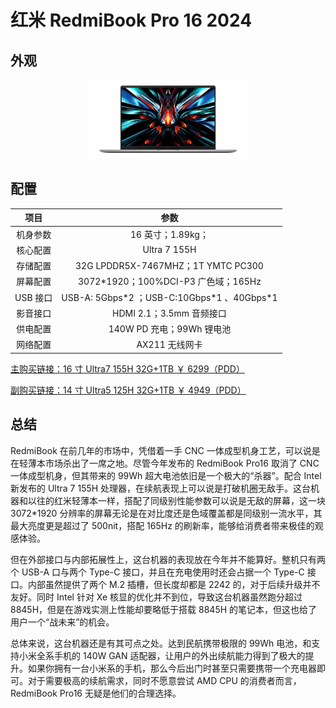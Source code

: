 # 红米 RedmiBook Pro 16 2024

## 外观

<div style="margin: 0 auto; text-align: center; width: 50%"><img src="./assets/redmibookpro%2016%202024.png" /></div>

## 配置

|   项目   |                     参数                      |
| :------: | :-------------------------------------------: |
| 机身参数 |               16 英寸；1.89kg；               |
| 核心配置 |                 Ultra 7 155H                  |
| 存储配置 |      32G LPDDR5X-7467MHZ；1T YMTC PC300       |
| 屏幕配置 |     3072\*1920；100%DCI-P3 广色域；165Hz      |
| USB 接口 | USB-A: 5Gbps\*2 ；USB-C:10Gbps\*1 、40Gbps\*1 |
| 影音接口 |           HDMI 2.1；3.5mm 音频接口            |
| 供电配置 |           140W PD 充电；99Wh 锂电池           |
| 网络配置 |                AX211 无线网卡                 |

[主购买链接：16 寸 Ultra7 155H 32G+1TB ￥ 6299（PDD）](https://mobile.yangkeduo.com/goods1.html?ps=O4QMnKn1rH)

[副购买链接：14 寸 Ultra5 125H 32G+1TB ￥ 4949（PDD）](https://mobile.yangkeduo.com/goods2.html?ps=CLn2GkZwUJ)

## 总结

RedmiBook 在前几年的市场中，凭借着一手 CNC 一体成型机身工艺，可以说是在轻薄本市场杀出了一席之地。尽管今年发布的 RedmiBook Pro16 取消了 CNC 一体成型机身，但其带来的 99Wh 超大电池依旧是一个极大的“杀器”。配合 Intel 新发布的 Ultra 7 155H 处理器，在续航表现上可以说是打破机圈无敌手。这台机器和以往的红米轻薄本一样，搭配了同级别性能参数可以说是无敌的屏幕，这一块 3072\*1920 分辨率的屏幕无论是在对比度还是色域覆盖都是同级别一流水平，其最大亮度更是超过了 500nit，搭配 165Hz 的刷新率，能够给消费者带来极佳的观感体验。

但在外部接口与内部拓展性上，这台机器的表现放在今年并不能算好。整机只有两个 USB-A 口与两个 Type-C 接口，并且在充电使用时还会占据一个 Type-C 接口。内部虽然提供了两个 M.2 插槽，但长度却都是 2242 的，对于后续升级并不友好。同时 Intel 针对 Xe 核显的优化并不到位，导致这台机器虽然跑分超过 8845H，但是在游戏实测上性能却要略低于搭载 8845H 的笔记本，但这也给了用户一个“战未来”的机会。

总体来说，这台机器还是有其可点之处。达到民航携带极限的 99Wh 电池，和支持小米全系手机的 140W GAN 适配器，让用户的外出续航能力得到了极大的提升。如果你拥有一台小米系的手机，那么今后出门时甚至只需要携带一个充电器即可。对于需要极高的续航需求，同时不愿意尝试 AMD CPU 的消费者而言，RedmiBook Pro16 无疑是他们的合理选择。
